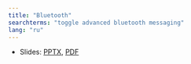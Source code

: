 ```yaml
---
title: "Bluetooth"
searchterms: "toggle advanced bluetooth messaging"
lang: "ru"
---
```

 <ul>
 <li class="ng-binding">Slides:
 <a href="ProgrammingLessons/advanced/Bluetooth.pptx">PPTX</a>,
 <a href="ProgrammingLessons/advanced/Bluetooth.pdf">PDF</a>
 </li>
 </ul>

